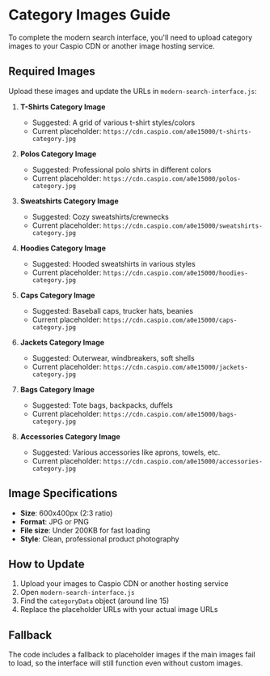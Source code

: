 # Category Images Guide

To complete the modern search interface, you'll need to upload category images to your Caspio CDN or another image hosting service.

## Required Images

Upload these images and update the URLs in `modern-search-interface.js`:

1. **T-Shirts Category Image**
   - Suggested: A grid of various t-shirt styles/colors
   - Current placeholder: `https://cdn.caspio.com/a0e15000/t-shirts-category.jpg`

2. **Polos Category Image**
   - Suggested: Professional polo shirts in different colors
   - Current placeholder: `https://cdn.caspio.com/a0e15000/polos-category.jpg`

3. **Sweatshirts Category Image**
   - Suggested: Cozy sweatshirts/crewnecks
   - Current placeholder: `https://cdn.caspio.com/a0e15000/sweatshirts-category.jpg`

4. **Hoodies Category Image**
   - Suggested: Hooded sweatshirts in various styles
   - Current placeholder: `https://cdn.caspio.com/a0e15000/hoodies-category.jpg`

5. **Caps Category Image**
   - Suggested: Baseball caps, trucker hats, beanies
   - Current placeholder: `https://cdn.caspio.com/a0e15000/caps-category.jpg`

6. **Jackets Category Image**
   - Suggested: Outerwear, windbreakers, soft shells
   - Current placeholder: `https://cdn.caspio.com/a0e15000/jackets-category.jpg`

7. **Bags Category Image**
   - Suggested: Tote bags, backpacks, duffels
   - Current placeholder: `https://cdn.caspio.com/a0e15000/bags-category.jpg`

8. **Accessories Category Image**
   - Suggested: Various accessories like aprons, towels, etc.
   - Current placeholder: `https://cdn.caspio.com/a0e15000/accessories-category.jpg`

## Image Specifications

- **Size**: 600x400px (2:3 ratio)
- **Format**: JPG or PNG
- **File size**: Under 200KB for fast loading
- **Style**: Clean, professional product photography

## How to Update

1. Upload your images to Caspio CDN or another hosting service
2. Open `modern-search-interface.js`
3. Find the `categoryData` object (around line 15)
4. Replace the placeholder URLs with your actual image URLs

## Fallback

The code includes a fallback to placeholder images if the main images fail to load, so the interface will still function even without custom images.